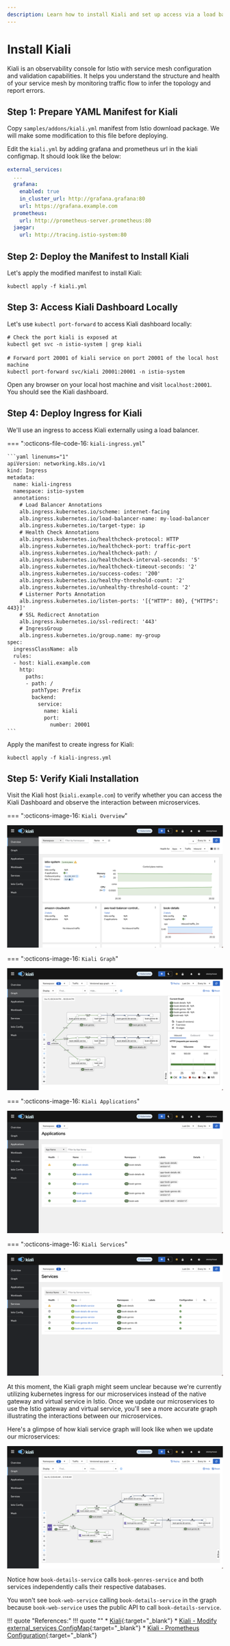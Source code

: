 ```yaml
---
description: Learn how to install Kiali and set up access via a load balancer using our straightforward guide. Simplify monitoring and visualizing Istio service mesh with ease.
---
```


# Install Kiali

Kiali is an observability console for Istio with service mesh configuration and validation capabilities. It helps you understand the structure and health of your service mesh by monitoring traffic flow to infer the topology and report errors.


## Step 1: Prepare YAML Manifest for Kiali

Copy `samples/addons/kiali.yml` manifest from Istio download package. We will make some modification to this file before deploying.

Edit the `kiali.yml` by adding grafana and prometheus url in the kiali configmap. It should look like the below:

```yaml
external_services:
  ...
  grafana:
    enabled: true
    in_cluster_url: http://grafana.grafana:80
    url: https://grafana.example.com
  prometheus:
    url: http://prometheus-server.prometheus:80
  jaegar:
    url: http://tracing.istio-system:80
```


## Step 2: Deploy the Manifest to Install Kiali

Let's apply the modified manifest to install Kiali:

```
kubectl apply -f kiali.yml
```


## Step 3: Access Kiali Dashboard Locally

Let's use `kubectl port-forward` to access Kiali dashboard locally:

```
# Check the port kiali is exposed at
kubectl get svc -n istio-system | grep kiali

# Forward port 20001 of kiali service on port 20001 of the local host machine
kubectl port-forward svc/kiali 20001:20001 -n istio-system
```

Open any browser on your local host machine and visit `localhost:20001`. You should see the Kiali dashboard.



## Step 4: Deploy Ingress for Kiali

We'll use an ingress to access Kiali externally using a load balancer.

=== ":octicons-file-code-16: `kiali-ingress.yml`"

    ```yaml linenums="1"
    apiVersion: networking.k8s.io/v1
    kind: Ingress
    metadata:
      name: kiali-ingress
      namespace: istio-system
      annotations:
        # Load Balancer Annotations
        alb.ingress.kubernetes.io/scheme: internet-facing
        alb.ingress.kubernetes.io/load-balancer-name: my-load-balancer
        alb.ingress.kubernetes.io/target-type: ip
        # Health Check Annotations
        alb.ingress.kubernetes.io/healthcheck-protocol: HTTP
        alb.ingress.kubernetes.io/healthcheck-port: traffic-port
        alb.ingress.kubernetes.io/healthcheck-path: /
        alb.ingress.kubernetes.io/healthcheck-interval-seconds: '5'
        alb.ingress.kubernetes.io/healthcheck-timeout-seconds: '2'
        alb.ingress.kubernetes.io/success-codes: '200'
        alb.ingress.kubernetes.io/healthy-threshold-count: '2'
        alb.ingress.kubernetes.io/unhealthy-threshold-count: '2'
        # Listerner Ports Annotation
        alb.ingress.kubernetes.io/listen-ports: '[{"HTTP": 80}, {"HTTPS": 443}]'
        # SSL Redicrect Annotation
        alb.ingress.kubernetes.io/ssl-redirect: '443'
        # IngressGroup
        alb.ingress.kubernetes.io/group.name: my-group
    spec:
      ingressClassName: alb
      rules:
      - host: kiali.example.com
        http:
          paths:
          - path: /
            pathType: Prefix
            backend:
              service:
                name: kiali
                port:
                  number: 20001
    ```

Apply the manifest to create ingress for Kiali:

```
kubectl apply -f kiali-ingress.yml
```


## Step 5: Verify Kiali Installation

Visit the Kiali host (`kiali.example.com`) to verify whether you can access the Kiali Dashboard and observe the interaction between microservices.

=== ":octicons-image-16: `Kiali Overview`"
    <p align="center">
        <img class="shadowed-image" src="../../../assets/eks-course-images/service-mesh/kiali-overview.png" alt="Kiali Overview" loading="lazy" />
    </p>

=== ":octicons-image-16: `Kiali Graph`"
    <p align="center">
        <img class="shadowed-image" src="../../../assets/eks-course-images/service-mesh/kiali-graph.png" alt="Kiali Graph" />
    </p>

=== ":octicons-image-16: `Kiali Applications`"
    <p align="center">
        <img class="shadowed-image" src="../../../assets/eks-course-images/service-mesh/kiali-applications.png" alt="Kiali Applications" />
    </p>

=== ":octicons-image-16: `Kiali Services`"
    <p align="center">
        <img class="shadowed-image" src="../../../assets/eks-course-images/service-mesh/kiali-services.png" alt="Kiali Services" />
    </p>


At this moment, the Kiali graph might seem unclear because we're currently utilizing kubernetes ingress for our microservices instead of the native gateway and virtual service in Istio. Once we update our microservices to use the Istio gateway and virtual service, you'll see a more accurate graph illustrating the interactions between our microservices.

Here's a glimpse of how kiali service graph will look like when we update our microservices:

<p align="center">
    <img class="shadowed-image" src="../../../assets/eks-course-images/service-mesh/kiali-book-management.png" alt="Kiali Book Management" loading="lazy" />
</p>


Notice how `book-details-service` calls `book-genres-service` and both services independently calls their respective databases.

You won't see `book-web-service` calling `book-details-service` in the graph because `book-web-service` uses the public API to call `book-details-service`.

!!! quote "References:"
    !!! quote ""
        * [Kiali]{:target="_blank"}
        * [Kiali - Modify external_services ConfigMap]{:target="_blank"}
        * [Kiali - Prometheus Configuration]{:target="_blank"}


<!-- Hyperlinks -->
[Kiali]: https://istio.io/latest/docs/ops/integrations/kiali/
[Kiali - Modify external_services ConfigMap]: https://stackoverflow.com/a/63383291/10065458
[Kiali - Prometheus Configuration]: https://kiali.io/docs/configuration/p8s-jaeger-grafana/prometheus/#prometheus-configuration